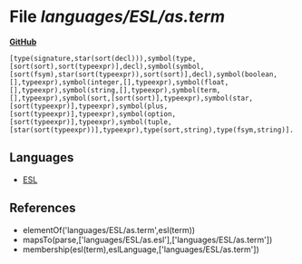 # File _languages/ESL/as.term_
**[GitHub](https://github.com/softlang/yas/blob/master/languages/ESL/as.term)**
```
[type(signature,star(sort(decl))),symbol(type,[sort(sort),sort(typeexpr)],decl),symbol(symbol,[sort(fsym),star(sort(typeexpr)),sort(sort)],decl),symbol(boolean,[],typeexpr),symbol(integer,[],typeexpr),symbol(float,[],typeexpr),symbol(string,[],typeexpr),symbol(term,[],typeexpr),symbol(sort,[sort(sort)],typeexpr),symbol(star,[sort(typeexpr)],typeexpr),symbol(plus,[sort(typeexpr)],typeexpr),symbol(option,[sort(typeexpr)],typeexpr),symbol(tuple,[star(sort(typeexpr))],typeexpr),type(sort,string),type(fsym,string)].
```

## Languages
* [ESL](../languages/ESL.md)

## References
* elementOf('languages/ESL/as.term',esl(term))
* mapsTo(parse,['languages/ESL/as.esl'],['languages/ESL/as.term'])
* membership(esl(term),eslLanguage,['languages/ESL/as.term'])
